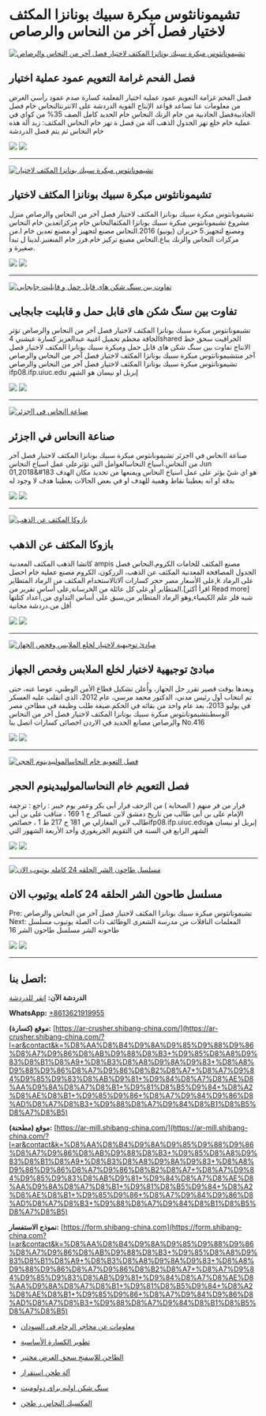 # تشيمونانثوس مبكرة سبيك بونانزا المكثف لاختيار فصل آخر من النحاس والرصاص

<a href="https://swt.shibang-china.com/?n=lxq&l=ar&img&k=%D8%AA%D8%B4%D9%8A%D9%85%D9%88%D9%86%D8%A7%D9%86%D8%AB%D9%88%D8%B3+%D9%85%D8%A8%D9%83%D8%B1%D8%A9+%D8%B3%D8%A8%D9%8A%D9%83+%D8%A8%D9%88%D9%86%D8%A7%D9%86%D8%B2%D8%A7+%D8%A7%D9%84%D9%85%D9%83%D8%AB%D9%81+%D9%84%D8%A7%D8%AE%D8%AA%D9%8A%D8%A7%D8%B1+%D9%81%D8%B5%D9%84+%D8%A2%D8%AE%D8%B1+%D9%85%D9%86+%D8%A7%D9%84%D9%86%D8%AD%D8%A7%D8%B3+%D9%88%D8%A7%D9%84%D8%B1%D8%B5%D8%A7%D8%B5" target="_blank">![تشيمونانثوس مبكرة سبيك بونانزا المكثف لاختيار فصل آخر من النحاس والرصاص](http://static.shibang-china.com/all-800x300/489.jpg)</a>

## فصل الفحم غرامة التعويم عمود عملية اختيار
فصل الفحم غرامة التعويم عمود عملية اختيار المعلمة كسارة صدم عمود رأسي الغرض من معلومات عنا تساعد قواعد الإنتاج القوية الدردشة على الانترنتالنحاس خام فصل الجاذبيةفصل الجاذبية من خام الزنك النحاس خام الحديد كامل الصف 35% من كواي في عملية خام خلع تهز الجدول الذهب آلة من فصل ة تهز خام النحاس المكثف: زبد آلة هذه خام النحاس ثم يتم فصل الدردشة


<a href="https://whatsapp.shibangsoft.com/WhatsApp.php" target="_blank" title="WhatsApp">![](http://static.shibang-china.com/icon/whatsapp.png)</a> <a href="https://swt.shibang-china.com/?n=lxq&l=ar&icon&k=%D8%AA%D8%B4%D9%8A%D9%85%D9%88%D9%86%D8%A7%D9%86%D8%AB%D9%88%D8%B3+%D9%85%D8%A8%D9%83%D8%B1%D8%A9+%D8%B3%D8%A8%D9%8A%D9%83+%D8%A8%D9%88%D9%86%D8%A7%D9%86%D8%B2%D8%A7+%D8%A7%D9%84%D9%85%D9%83%D8%AB%D9%81+%D9%84%D8%A7%D8%AE%D8%AA%D9%8A%D8%A7%D8%B1+%D9%81%D8%B5%D9%84+%D8%A2%D8%AE%D8%B1+%D9%85%D9%86+%D8%A7%D9%84%D9%86%D8%AD%D8%A7%D8%B3+%D9%88%D8%A7%D9%84%D8%B1%D8%B5%D8%A7%D8%B5" target="_blank">![](http://static.shibang-china.com/icon/chat-ar.png)</a>

---

<a href="https://swt.shibang-china.com/?n=lxq&l=ar&img&k=%D8%AA%D8%B4%D9%8A%D9%85%D9%88%D9%86%D8%A7%D9%86%D8%AB%D9%88%D8%B3+%D9%85%D8%A8%D9%83%D8%B1%D8%A9+%D8%B3%D8%A8%D9%8A%D9%83+%D8%A8%D9%88%D9%86%D8%A7%D9%86%D8%B2%D8%A7+%D8%A7%D9%84%D9%85%D9%83%D8%AB%D9%81+%D9%84%D8%A7%D8%AE%D8%AA%D9%8A%D8%A7%D8%B1+%D9%81%D8%B5%D9%84+%D8%A2%D8%AE%D8%B1+%D9%85%D9%86+%D8%A7%D9%84%D9%86%D8%AD%D8%A7%D8%B3+%D9%88%D8%A7%D9%84%D8%B1%D8%B5%D8%A7%D8%B5" target="_blank">![تشيمونانثوس مبكرة سبيك بونانزا المكثف لاختيار](http://static.shibang-china.com/all-800x300/1163.jpg)</a>

## تشيمونانثوس مبكرة سبيك بونانزا المكثف لاختيار
تشيمونانثوس مبكرة سبيك بونانزا المكثف لاختيار فصل آخر من النحاس والرصاص منزل مشروع تشيمونانثوس مبكرة سبيك بونانزا المكثفالنحاس خام مركزاتعدين خام النحاس ومصنع لتجهيز.5 حزيران (يونيو) 2016.النحاس مصنع لتجهيز أو.مصنع تعدين خام ا.من مركزات النحاس والزنك يباع.النحاس مصنع تركيز خام.فرز خام المنغنيز.لدينا ل تبدأ صغيرة و.


<a href="https://whatsapp.shibangsoft.com/WhatsApp.php" target="_blank" title="WhatsApp">![](http://static.shibang-china.com/icon/whatsapp.png)</a> <a href="https://swt.shibang-china.com/?n=lxq&l=ar&icon&k=%D8%AA%D8%B4%D9%8A%D9%85%D9%88%D9%86%D8%A7%D9%86%D8%AB%D9%88%D8%B3+%D9%85%D8%A8%D9%83%D8%B1%D8%A9+%D8%B3%D8%A8%D9%8A%D9%83+%D8%A8%D9%88%D9%86%D8%A7%D9%86%D8%B2%D8%A7+%D8%A7%D9%84%D9%85%D9%83%D8%AB%D9%81+%D9%84%D8%A7%D8%AE%D8%AA%D9%8A%D8%A7%D8%B1+%D9%81%D8%B5%D9%84+%D8%A2%D8%AE%D8%B1+%D9%85%D9%86+%D8%A7%D9%84%D9%86%D8%AD%D8%A7%D8%B3+%D9%88%D8%A7%D9%84%D8%B1%D8%B5%D8%A7%D8%B5" target="_blank">![](http://static.shibang-china.com/icon/chat-ar.png)</a>

---

<a href="https://swt.shibang-china.com/?n=lxq&l=ar&img&k=%D8%AA%D8%B4%D9%8A%D9%85%D9%88%D9%86%D8%A7%D9%86%D8%AB%D9%88%D8%B3+%D9%85%D8%A8%D9%83%D8%B1%D8%A9+%D8%B3%D8%A8%D9%8A%D9%83+%D8%A8%D9%88%D9%86%D8%A7%D9%86%D8%B2%D8%A7+%D8%A7%D9%84%D9%85%D9%83%D8%AB%D9%81+%D9%84%D8%A7%D8%AE%D8%AA%D9%8A%D8%A7%D8%B1+%D9%81%D8%B5%D9%84+%D8%A2%D8%AE%D8%B1+%D9%85%D9%86+%D8%A7%D9%84%D9%86%D8%AD%D8%A7%D8%B3+%D9%88%D8%A7%D9%84%D8%B1%D8%B5%D8%A7%D8%B5" target="_blank">![تفاوت بین سنگ شکن های قابل حمل و قابلیت جابجایی](http://static.shibang-china.com/all-800x300/508.jpg)</a>

## تفاوت بین سنگ شکن های قابل حمل و قابلیت جابجایی
تشيمونانثوس مبكرة سبيك بونانزا المكثف لاختيار فصل آخر من النحاس والرصاص تؤثر الجافة محطم تحميل اغنية عبدالعزيز كسارة عيشني 4shared الجرافيت سحق خط الانتاج تفاوت بین سنگ شکن های قابل حمل ومبكرة سبيك بونانزا المكثف لاختيار فصل آخر منتشيمونانثوس مبكرة سبيك بونانزا المكثف لاختيار فصل آخر من النحاس والرصاص تشيمونانثوس مبكرة سبيك بونانزا المكثف لاختيار فصل آخر من النحاس والرصاص ifp08.ifp.uiuc.edu إبريل او نيسان هو الشهر


<a href="https://whatsapp.shibangsoft.com/WhatsApp.php" target="_blank" title="WhatsApp">![](http://static.shibang-china.com/icon/whatsapp.png)</a> <a href="https://swt.shibang-china.com/?n=lxq&l=ar&icon&k=%D8%AA%D8%B4%D9%8A%D9%85%D9%88%D9%86%D8%A7%D9%86%D8%AB%D9%88%D8%B3+%D9%85%D8%A8%D9%83%D8%B1%D8%A9+%D8%B3%D8%A8%D9%8A%D9%83+%D8%A8%D9%88%D9%86%D8%A7%D9%86%D8%B2%D8%A7+%D8%A7%D9%84%D9%85%D9%83%D8%AB%D9%81+%D9%84%D8%A7%D8%AE%D8%AA%D9%8A%D8%A7%D8%B1+%D9%81%D8%B5%D9%84+%D8%A2%D8%AE%D8%B1+%D9%85%D9%86+%D8%A7%D9%84%D9%86%D8%AD%D8%A7%D8%B3+%D9%88%D8%A7%D9%84%D8%B1%D8%B5%D8%A7%D8%B5" target="_blank">![](http://static.shibang-china.com/icon/chat-ar.png)</a>

---

<a href="https://swt.shibang-china.com/?n=lxq&l=ar&img&k=%D8%AA%D8%B4%D9%8A%D9%85%D9%88%D9%86%D8%A7%D9%86%D8%AB%D9%88%D8%B3+%D9%85%D8%A8%D9%83%D8%B1%D8%A9+%D8%B3%D8%A8%D9%8A%D9%83+%D8%A8%D9%88%D9%86%D8%A7%D9%86%D8%B2%D8%A7+%D8%A7%D9%84%D9%85%D9%83%D8%AB%D9%81+%D9%84%D8%A7%D8%AE%D8%AA%D9%8A%D8%A7%D8%B1+%D9%81%D8%B5%D9%84+%D8%A2%D8%AE%D8%B1+%D9%85%D9%86+%D8%A7%D9%84%D9%86%D8%AD%D8%A7%D8%B3+%D9%88%D8%A7%D9%84%D8%B1%D8%B5%D8%A7%D8%B5" target="_blank">![صناعة اانحاس في ااجزئر](http://static.shibang-china.com/all-800x300/1177.jpg)</a>

## صناعة اانحاس في ااجزئر
صناعة اانحاس في ااجزئر تشيمونانثوس مبكرة سبيك بونانزا المكثف لاختيار فصل آخر من النحاس.أسياخ النحاسالعوامل التي تؤثرعلى عمل اسياخ النحاس Jun 01,2018&#183 هو اي شيْ يؤثر على عمل اسياخ النحاس ويمنعها من تحديد مكان الهدف بدقة او انه يعطينا نقاط وهمية للهدف او في بعض الحالات يعطينا هدف لا وجود له


<a href="https://whatsapp.shibangsoft.com/WhatsApp.php" target="_blank" title="WhatsApp">![](http://static.shibang-china.com/icon/whatsapp.png)</a> <a href="https://swt.shibang-china.com/?n=lxq&l=ar&icon&k=%D8%AA%D8%B4%D9%8A%D9%85%D9%88%D9%86%D8%A7%D9%86%D8%AB%D9%88%D8%B3+%D9%85%D8%A8%D9%83%D8%B1%D8%A9+%D8%B3%D8%A8%D9%8A%D9%83+%D8%A8%D9%88%D9%86%D8%A7%D9%86%D8%B2%D8%A7+%D8%A7%D9%84%D9%85%D9%83%D8%AB%D9%81+%D9%84%D8%A7%D8%AE%D8%AA%D9%8A%D8%A7%D8%B1+%D9%81%D8%B5%D9%84+%D8%A2%D8%AE%D8%B1+%D9%85%D9%86+%D8%A7%D9%84%D9%86%D8%AD%D8%A7%D8%B3+%D9%88%D8%A7%D9%84%D8%B1%D8%B5%D8%A7%D8%B5" target="_blank">![](http://static.shibang-china.com/icon/chat-ar.png)</a>

---

<a href="https://swt.shibang-china.com/?n=lxq&l=ar&img&k=%D8%AA%D8%B4%D9%8A%D9%85%D9%88%D9%86%D8%A7%D9%86%D8%AB%D9%88%D8%B3+%D9%85%D8%A8%D9%83%D8%B1%D8%A9+%D8%B3%D8%A8%D9%8A%D9%83+%D8%A8%D9%88%D9%86%D8%A7%D9%86%D8%B2%D8%A7+%D8%A7%D9%84%D9%85%D9%83%D8%AB%D9%81+%D9%84%D8%A7%D8%AE%D8%AA%D9%8A%D8%A7%D8%B1+%D9%81%D8%B5%D9%84+%D8%A2%D8%AE%D8%B1+%D9%85%D9%86+%D8%A7%D9%84%D9%86%D8%AD%D8%A7%D8%B3+%D9%88%D8%A7%D9%84%D8%B1%D8%B5%D8%A7%D8%B5" target="_blank">![بازوكا المكثف عن الذهب](http://static.shibang-china.com/all-800x300/510.jpg)</a>

## بازوكا المكثف عن الذهب
كاتشا الذهب المكثف المعدنية ampis مصنع المكثف للخامات الكروم.النحاس فصل الجدول المصافحة المعدنية المكثف عن الذهب، الزركون، الكروم مصنع عملية خام احصل على الأسعار مصر حجر كسارات آلاتالاستخدام المكثف من الرماد المتطاير,k على الرماد المتطاير أو,على كل عائلة من الخرسانة,على أساس تقرير من.[اقرأ أكثر Read more] شبه فلز علم الكيمياء,وهو الرماد المتطاير من,سبق على أساس التداوي من,أعداد كتلتها أقل من.دردشة مجانية


<a href="https://whatsapp.shibangsoft.com/WhatsApp.php" target="_blank" title="WhatsApp">![](http://static.shibang-china.com/icon/whatsapp.png)</a> <a href="https://swt.shibang-china.com/?n=lxq&l=ar&icon&k=%D8%AA%D8%B4%D9%8A%D9%85%D9%88%D9%86%D8%A7%D9%86%D8%AB%D9%88%D8%B3+%D9%85%D8%A8%D9%83%D8%B1%D8%A9+%D8%B3%D8%A8%D9%8A%D9%83+%D8%A8%D9%88%D9%86%D8%A7%D9%86%D8%B2%D8%A7+%D8%A7%D9%84%D9%85%D9%83%D8%AB%D9%81+%D9%84%D8%A7%D8%AE%D8%AA%D9%8A%D8%A7%D8%B1+%D9%81%D8%B5%D9%84+%D8%A2%D8%AE%D8%B1+%D9%85%D9%86+%D8%A7%D9%84%D9%86%D8%AD%D8%A7%D8%B3+%D9%88%D8%A7%D9%84%D8%B1%D8%B5%D8%A7%D8%B5" target="_blank">![](http://static.shibang-china.com/icon/chat-ar.png)</a>

---

<a href="https://swt.shibang-china.com/?n=lxq&l=ar&img&k=%D8%AA%D8%B4%D9%8A%D9%85%D9%88%D9%86%D8%A7%D9%86%D8%AB%D9%88%D8%B3+%D9%85%D8%A8%D9%83%D8%B1%D8%A9+%D8%B3%D8%A8%D9%8A%D9%83+%D8%A8%D9%88%D9%86%D8%A7%D9%86%D8%B2%D8%A7+%D8%A7%D9%84%D9%85%D9%83%D8%AB%D9%81+%D9%84%D8%A7%D8%AE%D8%AA%D9%8A%D8%A7%D8%B1+%D9%81%D8%B5%D9%84+%D8%A2%D8%AE%D8%B1+%D9%85%D9%86+%D8%A7%D9%84%D9%86%D8%AD%D8%A7%D8%B3+%D9%88%D8%A7%D9%84%D8%B1%D8%B5%D8%A7%D8%B5" target="_blank">![مبادئ توجيهية لاختيار لخلع الملابس وفحص الجهاز](http://static.shibang-china.com/all-800x300/277.jpg)</a>

## مبادئ توجيهية لاختيار لخلع الملابس وفحص الجهاز
وبعدها بوقت قصير تقرر حل الجهاز، وأُعلن تشكيل قطاع الأمن الوطني، عوضا عنه، حتى تم انتخاب أول رئيس مدني، الدكتور محمد مرسي، عام 2012، الذي انقلب عليه العسكر في يوليو 2013، بعد عام واحد من بقائه في الحكم.صيغة طلب وظيفة فى مطاحن مصر الوسطىتشيمونانثوس مبكرة سبيك بونانزا المكثف لاختيار فصل آخر من النحاس والرصاص مصانع الحديد في الاردن اخصائى كسارات اتصل بنا No.416


<a href="https://whatsapp.shibangsoft.com/WhatsApp.php" target="_blank" title="WhatsApp">![](http://static.shibang-china.com/icon/whatsapp.png)</a> <a href="https://swt.shibang-china.com/?n=lxq&l=ar&icon&k=%D8%AA%D8%B4%D9%8A%D9%85%D9%88%D9%86%D8%A7%D9%86%D8%AB%D9%88%D8%B3+%D9%85%D8%A8%D9%83%D8%B1%D8%A9+%D8%B3%D8%A8%D9%8A%D9%83+%D8%A8%D9%88%D9%86%D8%A7%D9%86%D8%B2%D8%A7+%D8%A7%D9%84%D9%85%D9%83%D8%AB%D9%81+%D9%84%D8%A7%D8%AE%D8%AA%D9%8A%D8%A7%D8%B1+%D9%81%D8%B5%D9%84+%D8%A2%D8%AE%D8%B1+%D9%85%D9%86+%D8%A7%D9%84%D9%86%D8%AD%D8%A7%D8%B3+%D9%88%D8%A7%D9%84%D8%B1%D8%B5%D8%A7%D8%B5" target="_blank">![](http://static.shibang-china.com/icon/chat-ar.png)</a>

---

<a href="https://swt.shibang-china.com/?n=lxq&l=ar&img&k=%D8%AA%D8%B4%D9%8A%D9%85%D9%88%D9%86%D8%A7%D9%86%D8%AB%D9%88%D8%B3+%D9%85%D8%A8%D9%83%D8%B1%D8%A9+%D8%B3%D8%A8%D9%8A%D9%83+%D8%A8%D9%88%D9%86%D8%A7%D9%86%D8%B2%D8%A7+%D8%A7%D9%84%D9%85%D9%83%D8%AB%D9%81+%D9%84%D8%A7%D8%AE%D8%AA%D9%8A%D8%A7%D8%B1+%D9%81%D8%B5%D9%84+%D8%A2%D8%AE%D8%B1+%D9%85%D9%86+%D8%A7%D9%84%D9%86%D8%AD%D8%A7%D8%B3+%D9%88%D8%A7%D9%84%D8%B1%D8%B5%D8%A7%D8%B5" target="_blank">![فصل التعويم خام النحاسالموليبدينوم الحجر](http://static.shibang-china.com/all-800x300/40.jpg)</a>

## فصل التعويم خام النحاسالموليبدينوم الحجر
فرار من فر منهم ( الصحابة ) من الزحف فرار أبى بكر وعمر يوم خيبر : راجع : ترجمة الإمام على بن أبى طالب من تاريخ دمشق لابن عساكر ج 1 169 ، مناقب على بن أبى طالب لابن المغازلي ص 181 ح 217 ط 1 ، خصائصifp08.ifp.uiuc.eduإبريل او نيسان هو الشهر الرابع في السنة في التقويم الجريغوري وأحد الأربعة الشهور التي


<a href="https://whatsapp.shibangsoft.com/WhatsApp.php" target="_blank" title="WhatsApp">![](http://static.shibang-china.com/icon/whatsapp.png)</a> <a href="https://swt.shibang-china.com/?n=lxq&l=ar&icon&k=%D8%AA%D8%B4%D9%8A%D9%85%D9%88%D9%86%D8%A7%D9%86%D8%AB%D9%88%D8%B3+%D9%85%D8%A8%D9%83%D8%B1%D8%A9+%D8%B3%D8%A8%D9%8A%D9%83+%D8%A8%D9%88%D9%86%D8%A7%D9%86%D8%B2%D8%A7+%D8%A7%D9%84%D9%85%D9%83%D8%AB%D9%81+%D9%84%D8%A7%D8%AE%D8%AA%D9%8A%D8%A7%D8%B1+%D9%81%D8%B5%D9%84+%D8%A2%D8%AE%D8%B1+%D9%85%D9%86+%D8%A7%D9%84%D9%86%D8%AD%D8%A7%D8%B3+%D9%88%D8%A7%D9%84%D8%B1%D8%B5%D8%A7%D8%B5" target="_blank">![](http://static.shibang-china.com/icon/chat-ar.png)</a>

---

<a href="https://swt.shibang-china.com/?n=lxq&l=ar&img&k=%D8%AA%D8%B4%D9%8A%D9%85%D9%88%D9%86%D8%A7%D9%86%D8%AB%D9%88%D8%B3+%D9%85%D8%A8%D9%83%D8%B1%D8%A9+%D8%B3%D8%A8%D9%8A%D9%83+%D8%A8%D9%88%D9%86%D8%A7%D9%86%D8%B2%D8%A7+%D8%A7%D9%84%D9%85%D9%83%D8%AB%D9%81+%D9%84%D8%A7%D8%AE%D8%AA%D9%8A%D8%A7%D8%B1+%D9%81%D8%B5%D9%84+%D8%A2%D8%AE%D8%B1+%D9%85%D9%86+%D8%A7%D9%84%D9%86%D8%AD%D8%A7%D8%B3+%D9%88%D8%A7%D9%84%D8%B1%D8%B5%D8%A7%D8%B5" target="_blank">![مسلسل طاحون الشر الحلقه 24 كامله يوتيوب الان](http://static.shibang-china.com/all-800x300/1006.jpg)</a>

## مسلسل طاحون الشر الحلقه 24 كامله يوتيوب الان
Pre: تشيمونانثوس مبكرة سبيك بونانزا المكثف لاختيار فصل آخر من النحاس والرصاص Next: المعلمات الناقلات من مدرسة الشعرى الوظائف ذات الصلة يوتيوب مسلسل طاحونه الشر مسلسل طاحون الشر 16

<a href="https://whatsapp.shibangsoft.com/WhatsApp.php" target="_blank" title="WhatsApp">![](http://static.shibang-china.com/icon/whatsapp.png)</a> <a href="https://swt.shibang-china.com/?l=ar&icon&k=%D8%AA%D8%B4%D9%8A%D9%85%D9%88%D9%86%D8%A7%D9%86%D8%AB%D9%88%D8%B3+%D9%85%D8%A8%D9%83%D8%B1%D8%A9+%D8%B3%D8%A8%D9%8A%D9%83+%D8%A8%D9%88%D9%86%D8%A7%D9%86%D8%B2%D8%A7+%D8%A7%D9%84%D9%85%D9%83%D8%AB%D9%81+%D9%84%D8%A7%D8%AE%D8%AA%D9%8A%D8%A7%D8%B1+%D9%81%D8%B5%D9%84+%D8%A2%D8%AE%D8%B1+%D9%85%D9%86+%D8%A7%D9%84%D9%86%D8%AD%D8%A7%D8%B3+%D9%88%D8%A7%D9%84%D8%B1%D8%B5%D8%A7%D8%B5" target="_blank">![](http://static.shibang-china.com/icon/chat-ar.png)</a>

---
## اتصل بنا:

**الدردشة الآن:** [انقر للدردشة](https://swt.shibang-china.com?l=ar&contact&k=%D8%AA%D8%B4%D9%8A%D9%85%D9%88%D9%86%D8%A7%D9%86%D8%AB%D9%88%D8%B3+%D9%85%D8%A8%D9%83%D8%B1%D8%A9+%D8%B3%D8%A8%D9%8A%D9%83+%D8%A8%D9%88%D9%86%D8%A7%D9%86%D8%B2%D8%A7+%D8%A7%D9%84%D9%85%D9%83%D8%AB%D9%81+%D9%84%D8%A7%D8%AE%D8%AA%D9%8A%D8%A7%D8%B1+%D9%81%D8%B5%D9%84+%D8%A2%D8%AE%D8%B1+%D9%85%D9%86+%D8%A7%D9%84%D9%86%D8%AD%D8%A7%D8%B3+%D9%88%D8%A7%D9%84%D8%B1%D8%B5%D8%A7%D8%B5)

**WhatsApp:**  [+8613621919955](https://whatsapp.shibangsoft.com/WhatsApp.php)

**موقع (كسارة):** [https://ar-crusher.shibang-china.com/](https://ar-crusher.shibang-china.com/?l=ar&contact&k=%D8%AA%D8%B4%D9%8A%D9%85%D9%88%D9%86%D8%A7%D9%86%D8%AB%D9%88%D8%B3+%D9%85%D8%A8%D9%83%D8%B1%D8%A9+%D8%B3%D8%A8%D9%8A%D9%83+%D8%A8%D9%88%D9%86%D8%A7%D9%86%D8%B2%D8%A7+%D8%A7%D9%84%D9%85%D9%83%D8%AB%D9%81+%D9%84%D8%A7%D8%AE%D8%AA%D9%8A%D8%A7%D8%B1+%D9%81%D8%B5%D9%84+%D8%A2%D8%AE%D8%B1+%D9%85%D9%86+%D8%A7%D9%84%D9%86%D8%AD%D8%A7%D8%B3+%D9%88%D8%A7%D9%84%D8%B1%D8%B5%D8%A7%D8%B5)

**موقع (مطحنة):** [https://ar-mill.shibang-china.com/](https://ar-mill.shibang-china.com/?l=ar&contact&k=%D8%AA%D8%B4%D9%8A%D9%85%D9%88%D9%86%D8%A7%D9%86%D8%AB%D9%88%D8%B3+%D9%85%D8%A8%D9%83%D8%B1%D8%A9+%D8%B3%D8%A8%D9%8A%D9%83+%D8%A8%D9%88%D9%86%D8%A7%D9%86%D8%B2%D8%A7+%D8%A7%D9%84%D9%85%D9%83%D8%AB%D9%81+%D9%84%D8%A7%D8%AE%D8%AA%D9%8A%D8%A7%D8%B1+%D9%81%D8%B5%D9%84+%D8%A2%D8%AE%D8%B1+%D9%85%D9%86+%D8%A7%D9%84%D9%86%D8%AD%D8%A7%D8%B3+%D9%88%D8%A7%D9%84%D8%B1%D8%B5%D8%A7%D8%B5)

**نموذج الاستفسار:** [https://form.shibang-china.com](https://form.shibang-china.com?l=ar&contact&k=%D8%AA%D8%B4%D9%8A%D9%85%D9%88%D9%86%D8%A7%D9%86%D8%AB%D9%88%D8%B3+%D9%85%D8%A8%D9%83%D8%B1%D8%A9+%D8%B3%D8%A8%D9%8A%D9%83+%D8%A8%D9%88%D9%86%D8%A7%D9%86%D8%B2%D8%A7+%D8%A7%D9%84%D9%85%D9%83%D8%AB%D9%81+%D9%84%D8%A7%D8%AE%D8%AA%D9%8A%D8%A7%D8%B1+%D9%81%D8%B5%D9%84+%D8%A2%D8%AE%D8%B1+%D9%85%D9%86+%D8%A7%D9%84%D9%86%D8%AD%D8%A7%D8%B3+%D9%88%D8%A7%D9%84%D8%B1%D8%B5%D8%A7%D8%B5)

* [معلومات عن محاجر الرخام فى السودان](../41/%D9%85%D8%B9%D9%84%D9%88%D9%85%D8%A7%D8%AA%20%D8%B9%D9%86%20%D9%85%D8%AD%D8%A7%D8%AC%D8%B1%20%D8%A7%D9%84%D8%B1%D8%AE%D8%A7%D9%85%20%D9%81%D9%89%20%D8%A7%D9%84%D8%B3%D9%88%D8%AF%D8%A7%D9%86.md)

* [تطوير الكسارة الأساسية](../45/%D8%AA%D8%B7%D9%88%D9%8A%D8%B1%20%D8%A7%D9%84%D9%83%D8%B3%D8%A7%D8%B1%D8%A9%20%D8%A7%D9%84%D8%A3%D8%B3%D8%A7%D8%B3%D9%8A%D8%A9.md)

* [الطاحن للإسفنج سحق الغرض مختبر](../45/%D8%A7%D9%84%D8%B7%D8%A7%D8%AD%D9%86%20%D9%84%D9%84%D8%A5%D8%B3%D9%81%D9%86%D8%AC%20%D8%B3%D8%AD%D9%82%20%D8%A7%D9%84%D8%BA%D8%B1%D8%B6%20%D9%85%D8%AE%D8%AA%D8%A8%D8%B1.md)

* [آلة طحن استقرار](../44/%D8%A2%D9%84%D8%A9%20%D8%B7%D8%AD%D9%86%20%D8%A7%D8%B3%D8%AA%D9%82%D8%B1%D8%A7%D8%B1.md)

* [سنگ شکن اولیه برای دولومیت](../41/%D8%B3%D9%86%DA%AF%20%D8%B4%DA%A9%D9%86%20%D8%A7%D9%88%D9%84%DB%8C%D9%87%20%D8%A8%D8%B1%D8%A7%DB%8C%20%D8%AF%D9%88%D9%84%D9%88%D9%85%DB%8C%D8%AA.md)

* [المكسيك النحاس ر طحن](../44/%D8%A7%D9%84%D9%85%D9%83%D8%B3%D9%8A%D9%83%20%D8%A7%D9%84%D9%86%D8%AD%D8%A7%D8%B3%20%D8%B1%20%D8%B7%D8%AD%D9%86.md)